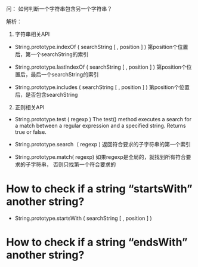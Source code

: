 问： 如何判断一个字符串包含另一个字符串？

解析：

1. 字符串相关API

- String.prototype.indexOf ( searchString [ , position ] )
第position个位置后，第一个searchString的索引

- String.prototype.lastIndexOf ( searchString [ , position ] )
第position个位置后，最后一个searchString的索引

- String.prototype.includes ( searchString [ , position ] )
第position个位置后，是否包含searchString

2. 正则相关API
- String.prototype.test ( regexp )
The test() method executes a search for a match between a 
regular expression and a specified string. Returns true 
or false.

- String.prototype.search（ regexp )
返回符合要求的子字符串的第一个索引

- String.prototype.match( regexp)
如果regexp是全局的，就找到所有符合要求的子字符串，
否则只找第一个符合要求的




# How to check if a string “startsWith” another string?

- String.prototype.startsWith ( searchString [ , position ] )

# How to check if a string “endsWith” another string?